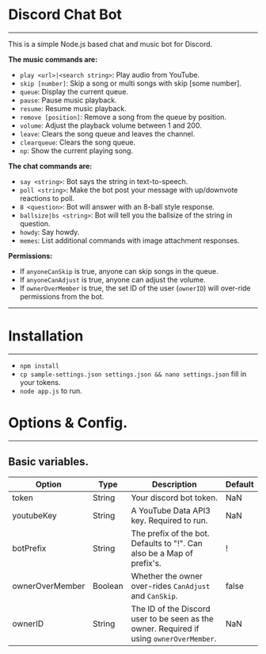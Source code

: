 
# Discord Chat Bot
***  
This is a simple Node.js based chat and music bot for Discord.

__The music commands are:__
* `play <url>|<search string>`: Play audio from YouTube.
* `skip [number]`: Skip a song or multi songs with skip [some number].
* `queue`: Display the current queue.
* `pause`: Pause music playback.
* `resume`: Resume music playback.
* `remove [position]`: Remove a song from the queue by position.
* `volume`: Adjust the playback volume between 1 and 200.
* `leave`: Clears the song queue and leaves the channel.
* `clearqueue`: Clears the song queue.
* `np`: Show the current playing song.  

__The chat commands are:__
* `say <string>`: Bot says the string in text-to-speech.
* `poll <string>`: Make the bot post your message with up/downvote reactions to poll.
* `8 <question>`: Bot will answer with an 8-ball style response.
* `ballsize|bs <string>`: Bot will tell you the ballsize of the string in question.
* `howdy`: Say howdy.
* `memes`: List additional commands with image attachment responses.
 
__Permissions:__  
* If `anyoneCanSkip` is true, anyone can skip songs in the queue.
* If `anyoneCanAdjust` is true, anyone can adjust the volume.
* If `ownerOverMember` is true, the set ID of the user (`ownerID`) will over-ride permissions from the bot.

***
# Installation
***  
* `npm install`  
* `cp sample-settings.json settings.json && nano settings.json` fill in your tokens.
* `node app.js` to run.

# Options & Config.
***

## Basic variables.
| Option | Type | Description | Default |  
| --- | --- | --- | --- |
| token | String | Your discord bot token. | NaN |
| youtubeKey | String | A YouTube Data API3 key. Required to run. | NaN |
| botPrefix | String | The prefix of the bot. Defaults to "!". Can also be a Map of prefix's. | ! |
| ownerOverMember | Boolean | Whether the owner over-rides `CanAdjust` and `CanSkip`. | false |
| ownerID | String | The ID of the Discord user to be seen as the owner. Required if using `ownerOverMember`. | NaN |
